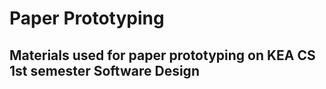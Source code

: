 # Paper Prototyping
## Materials used for paper prototyping on KEA CS 1st semester Software Design 
